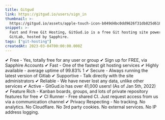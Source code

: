 ```yaml
---
title: Gitgud
link: https://gitgud.io/users/sign_in
thumbnail: >-
  https://gitgud.io/assets/apple-touch-icon-b049d4bc0dd9626f31db825d61880737befc7835982586d015bded10b4435460.png
snippet: >-
  Fast and Free Git Hosting, GitGud.io is a free Git hosting site powered by
  GitLab, hosted by Sapphire.
tags: ["git-hosting"]
createdAt: 2023-03-04T00:00:00.000Z
---
```

✔ Free - Yes, totally free for any user or group
✔ Sign up for FREE, via Sapphire Accounts
✔ Fast - One of the fastest git hosting services
✔ Highly available - average uptime of 99.83% 1
✔ Secure - Always running the latest version of Gitlab
✔ Supportive - Talk directly with the site administrators
✔ Reliable - We have never lost any data, unlike other services
✔ Active - GitGud.io has over 41,000 users! (As of Jan 5th, 2022)
✔ Feature Rich - Kanban boards, groups, and lots of private repository features for free
✔ CI Runner - Free shared CI. Just request access from us via a communication channel
✔ Privacy Respecting - No tracking. No analytics. No Cloudflare. No 3rd party cookies. No external services. No IP address logging.